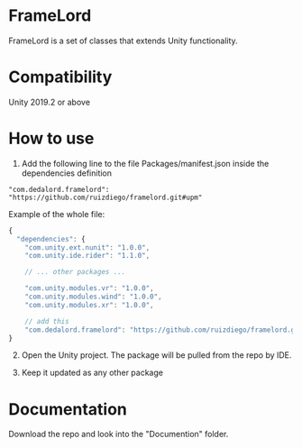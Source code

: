 # FrameLord

FrameLord is a set of classes that extends Unity functionality.

# Compatibility

Unity 2019.2 or above

# How to use

1. Add the following line to the file Packages/manifest.json inside the dependencies definition

`"com.dedalord.framelord": "https://github.com/ruizdiego/framelord.git#upm"`

Example of the whole file:

```javascript
{
  "dependencies": {
    "com.unity.ext.nunit": "1.0.0",
    "com.unity.ide.rider": "1.1.0",

    // ... other packages ...

    "com.unity.modules.vr": "1.0.0",
    "com.unity.modules.wind": "1.0.0",
    "com.unity.modules.xr": "1.0.0",

    // add this
    "com.dedalord.framelord": "https://github.com/ruizdiego/framelord.git#upm"
}
```

2. Open the Unity project. The package will be pulled from the repo by IDE.

3. Keep it updated as any other package

# Documentation

Download the repo and look into the "Documention" folder.
